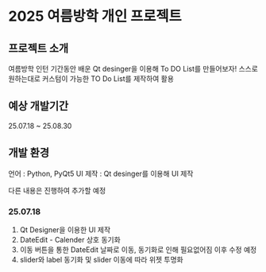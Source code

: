 # 2025 여름방학 개인 프로젝트
## 프로젝트 소개
여름방학 인턴 기간동안 배운 Qt desinger을 이용해 To DO List를 만들어보자!
스스로 원하는대로 커스텀이 가능한 TO Do List를 제작하여 활용

## 예상 개발기간
25.07.18 ~ 25.08.30

## 개발 환경
언어 : Python, PyQt5
UI 제작 : Qt desinger를 이용해 UI 제작

다른 내용은 진행하여 추가할 예정

### 25.07.18
1. Qt Designer을 이용한 UI 제작
2. DateEdit - Calender 상호 동기화
3. 이동 버튼을 통한 DateEdit 날짜로 이동, 동기화로 인해 필요없어짐 이후 수정 예정
4. slider와 label 동기화 및 slider 이동에 따라 위젯 투명화 